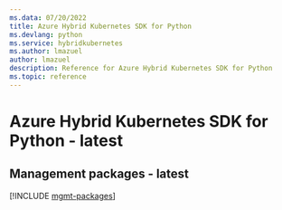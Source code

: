 ```yaml
---
ms.data: 07/20/2022
title: Azure Hybrid Kubernetes SDK for Python
ms.devlang: python
ms.service: hybridkubernetes
ms.author: lmazuel
author: lmazuel
description: Reference for Azure Hybrid Kubernetes SDK for Python
ms.topic: reference
---
```

# Azure Hybrid Kubernetes SDK for Python - latest

## Management packages - latest
[!INCLUDE [mgmt-packages](hybrid-kubernetes-mgmt-index.md)]

